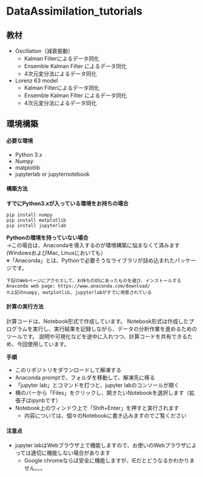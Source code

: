 # DataAssimilation_tutorials

## 教材
* Oscillation（減衰振動）
  * Kalman Filterによるデータ同化
  * Ensemble Kalman Filter によるデータ同化
  * 4次元変分法によるデータ同化
* Lorenz 63 model 
  * Kalman Filterによるデータ同化
  * Ensemble Kalman Filter によるデータ同化
  * 4次元変分法によるデータ同化

## 環境構築
#### 必要な環境
* Python 3.x
* Numpy
* matplotlib
* jupyterlab or jupyternotebook

#### 構築方法
__すでにPython3.xが入っている環境をお持ちの場合__  
```
pip install numpy
pip install matplotlib
pip install jupyterlab
```

__Pythonの環境を持っていない場合__  
→この場合は、Anacondaを導入するのが環境構築に悩まなくて済みます(WindowsおよびMac, Linuxにおいても）  
※「Anaconda」とは、Pythonで必要そうなライブラリが詰め込まれたパッケージです。
```
下記のWebページにアクセスして、お持ちのOSにあったものを選び、インストールする
Anaconda web page: https://www.anaconda.com/download/
※上記のnumpy, matplotlib, jupyterlabがすでに用意されている
```

#### 計算の実行方法
計算コードは、Notebook形式で作成しています。
Notebook形式は作成したプログラムを実行し、実行結果を記録しながら、データの分析作業を進めるためのツールです。
説明や可視化などを途中に入れつつ、計算コードを共有できるため、今回使用しています。

__手順__
* このリポジトリをダウンロードして解凍する
* Anaconda promptで、フォルダを移動して、解凍先に移る
* 「jupyter lab」とコマンドを打つと、jupyter labのコンソールが開く
* 横のバーから「Files」をクリックし、開きたいNotebookを選択します（拡張子はipynbです）
* Notebook上のウィンドウ上で「Shift+Enter」を押すと実行されます
  * 内容については、個々のNotebookに書き込みますのでご覧ください

#### 注意点
* jupyter labはWebブラウザ上で機能しますので、お使いのWebブラウザによっては適切に機能しない場合があります
  * Google chromeならば安全に機能しますが、IEだとどうなるかわかりません。。。

